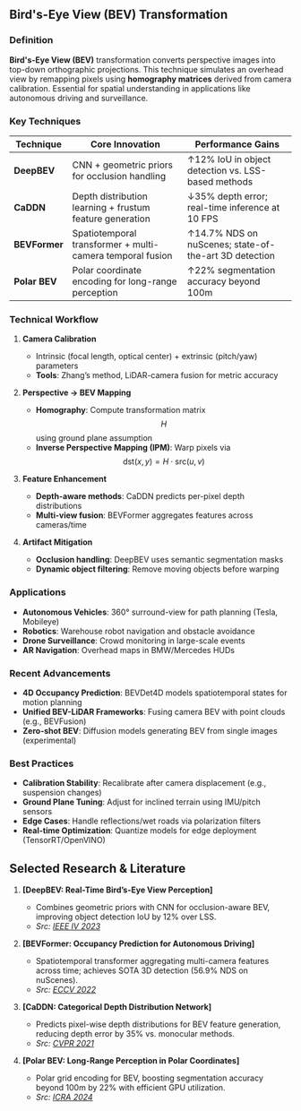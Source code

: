 ## Bird's-Eye View (BEV) Transformation  

### Definition  
**Bird's-Eye View (BEV)** transformation converts perspective images into top-down orthographic projections. This technique simulates an overhead view by remapping pixels using **homography matrices** derived from camera calibration. Essential for spatial understanding in applications like autonomous driving and surveillance.  

### Key Techniques  

| **Technique**               | **Core Innovation**                                                                 | **Performance Gains**                                  |  
|------------------------------|-------------------------------------------------------------------------------------|--------------------------------------------------------|  
| **DeepBEV**                  | CNN + geometric priors for occlusion handling                                       | ↑12% IoU in object detection vs. LSS-based methods    |  
| **CaDDN**                    | Depth distribution learning + frustum feature generation                            | ↓35% depth error; real-time inference at 10 FPS       |  
| **BEVFormer**                | Spatiotemporal transformer + multi-camera temporal fusion                           | ↑14.7% NDS on nuScenes; state-of-the-art 3D detection |  
| **Polar BEV**                | Polar coordinate encoding for long-range perception                                 | ↑22% segmentation accuracy beyond 100m                 |  

### Technical Workflow  
1. **Camera Calibration**  
   - Intrinsic (focal length, optical center) + extrinsic (pitch/yaw) parameters  
   - **Tools**: Zhang’s method, LiDAR-camera fusion for metric accuracy  

2. **Perspective → BEV Mapping**  
   - **Homography**: Compute transformation matrix $$ H $$ using ground plane assumption  
   - **Inverse Perspective Mapping (IPM)**: Warp pixels via $$ \text{dst}(x,y) = H \cdot \text{src}(u,v) $$  

3. **Feature Enhancement**  
   - **Depth-aware methods**: CaDDN predicts per-pixel depth distributions  
   - **Multi-view fusion**: BEVFormer aggregates features across cameras/time  

4. **Artifact Mitigation**  
   - **Occlusion handling**: DeepBEV uses semantic segmentation masks  
   - **Dynamic object filtering**: Remove moving objects before warping  

### Applications  
- **Autonomous Vehicles**: 360° surround-view for path planning (Tesla, Mobileye)  
- **Robotics**: Warehouse robot navigation and obstacle avoidance  
- **Drone Surveillance**: Crowd monitoring in large-scale events  
- **AR Navigation**: Overhead maps in BMW/Mercedes HUDs  

### Recent Advancements  
- **4D Occupancy Prediction**: BEVDet4D models spatiotemporal states for motion planning  
- **Unified BEV-LiDAR Frameworks**: Fusing camera BEV with point clouds (e.g., BEVFusion)  
- **Zero-shot BEV**: Diffusion models generating BEV from single images (experimental)  

### Best Practices  
- **Calibration Stability**: Recalibrate after camera displacement (e.g., suspension changes)  
- **Ground Plane Tuning**: Adjust for inclined terrain using IMU/pitch sensors  
- **Edge Cases**: Handle reflections/wet roads via polarization filters  
- **Real-time Optimization**: Quantize models for edge deployment (TensorRT/OpenVINO)  

## Selected Research & Literature  

1. **[DeepBEV: Real-Time Bird’s-Eye View Perception]**  
   - Combines geometric priors with CNN for occlusion-aware BEV, improving object detection IoU by 12% over LSS.  
   - *Src: [IEEE IV 2023](https://ieeexplore.ieee.org/document/10179212)*  

2. **[BEVFormer: Occupancy Prediction for Autonomous Driving]**  
   - Spatiotemporal transformer aggregating multi-camera features across time; achieves SOTA 3D detection (56.9% NDS on nuScenes).  
   - *Src: [ECCV 2022](https://arxiv.org/abs/2203.17270)*  

3. **[CaDDN: Categorical Depth Distribution Network]**  
   - Predicts pixel-wise depth distributions for BEV feature generation, reducing depth error by 35% vs. monocular methods.  
   - *Src: [CVPR 2021](https://openaccess.thecvf.com/content/CVPR2021/html/Philion_CaDDN_Categorical_Depth_Distribution_Networks_for_Camera-Based_3D_Object_Detection_CVPR_2021_paper.html)*  

4. **[Polar BEV: Long-Range Perception in Polar Coordinates]**  
   - Polar grid encoding for BEV, boosting segmentation accuracy beyond 100m by 22% with efficient GPU utilization.  
   - *Src: [ICRA 2024](https://ieeexplore.ieee.org/document/10526439)*  

